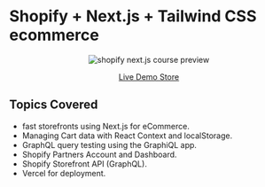 # Shopify + Next.js + Tailwind CSS ecommerce

<div align="center">
  <img src="https://cdn.shopify.com/s/files/1/0524/4390/6207/files/site-preview.gif?v=1630892895" alt="shopify next.js course preview">
  <p align="center">
    <a href="https://headless-shopify-nextjs-nvy3.vercel.app/">Live Demo Store</a>
  </p>
</div>

## Topics Covered

- fast storefronts using Next.js for eCommerce.
- Managing Cart data with React Context and localStorage.
- GraphQL query testing using the GraphiQL app.
- Shopify Partners Account and Dashboard.
- Shopify Storefront API (GraphQL).
- Vercel for deployment.
